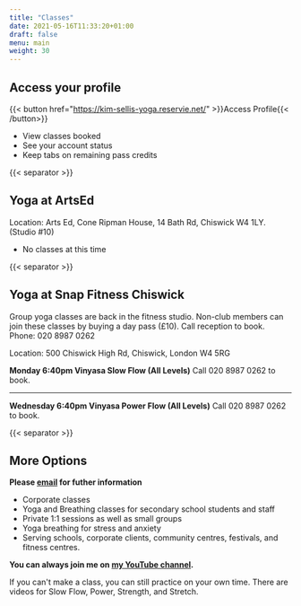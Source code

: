 ```yaml
---
title: "Classes"
date: 2021-05-16T11:33:20+01:00
draft: false
menu: main
weight: 30
---
```


## Access your profile 
{{< button href="https://kim-sellis-yoga.reservie.net/" >}}Access Profile{{< /button>}}

  - View classes booked 
  - See your account status
  - Keep tabs on remaining pass credits


{{< separator >}}


## Yoga at ArtsEd 
Location: Arts Ed, Cone Ripman House, 14 Bath Rd, Chiswick W4 1LY. (Studio #10)

* No classes at this time


{{< separator >}}


## Yoga at Snap Fitness Chiswick
Group yoga classes are back in the fitness studio.  Non-club members can join these classes by buying a day pass (£10).  Call reception to book. Phone: 020 8987 0262

Location: 500 Chiswick High Rd, Chiswick, London W4 5RG


**Monday 6:40pm Vinyasa Slow Flow (All Levels)**  Call 020 8987 0262 to book.

--- 

**Wednesday 6:40pm Vinyasa Power Flow (All Levels)**  Call 020 8987 0262 to book.


{{< separator >}}

## More Options

**Please [email](mailto:yoga@kimsellis.com) for futher information**
 - Corporate classes 
 - Yoga and Breathing classes for secondary school students and staff
 - Private 1:1 sessions as well as small groups
 - Yoga breathing for stress and anxiety 
 - Serving schools, corporate clients, community centres, festivals, and fitness centres.
 
    
**You can always join me on [my YouTube channel](https://www.youtube.com/channel/UCHH2vOSl0Qxpv7Lw9wv45Sg).**

If you can't make a class, you can still practice on your own time.  There are videos for Slow Flow, Power, Strength, and Stretch.
